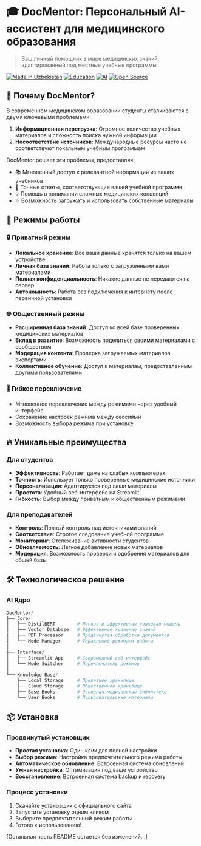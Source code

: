 # 🎓 DocMentor: Персональный AI-ассистент для медицинского образования

> Ваш личный помощник в мире медицинских знаний, адаптированный под местные учебные программы

[![Made in Uzbekistan](https://img.shields.io/badge/Made%20in-Uzbekistan-blue.svg)](https://it-park.uz/)
[![Education](https://img.shields.io/badge/Focus-Medical%20Education-green.svg)](https://tashpmi.uz/)
[![AI](https://img.shields.io/badge/Technology-Artificial%20Intelligence-purple.svg)](https://aica.uz/)
[![Open Source](https://img.shields.io/badge/Open-Source-orange.svg)](https://github.com/TemurTurayev/DocMentor)

## 🌟 Почему DocMentor?

В современном медицинском образовании студенты сталкиваются с двумя ключевыми проблемами:
1. **Информационная перегрузка**: Огромное количество учебных материалов и сложность поиска нужной информации
2. **Несоответствие источников**: Международные ресурсы часто не соответствуют локальным учебным программам

DocMentor решает эти проблемы, предоставляя:
- 📚 Мгновенный доступ к релевантной информации из ваших учебников
- 🎯 Точные ответы, соответствующие вашей учебной программе
- 💡 Помощь в понимании сложных медицинских концепций
- ✨ Возможность загружать и использовать собственные материалы

## 🔄 Режимы работы

### 🔒 Приватный режим
- **Локальное хранение**: Все ваши данные хранятся только на вашем устройстве
- **Личная база знаний**: Работа только с загруженными вами материалами
- **Полная конфиденциальность**: Никакие данные не передаются на сервер
- **Автономность**: Работа без подключения к интернету после первичной установки

### 🌐 Общественный режим
- **Расширенная база знаний**: Доступ ко всей базе проверенных медицинских материалов
- **Вклад в развитие**: Возможность поделиться своими материалами с сообществом
- **Модерация контента**: Проверка загружаемых материалов экспертами
- **Коллективное обучение**: Доступ к материалам, предоставленным другими пользователями

### 🎚️ Гибкое переключение
- Мгновенное переключение между режимами через удобный интерфейс
- Сохранение настроек режима между сессиями
- Возможность выбора режима при установке

## 🔥 Уникальные преимущества

### Для студентов
- **Эффективность**: Работает даже на слабых компьютерах
- **Точность**: Использует только проверенные медицинские источники
- **Персонализация**: Адаптируется под ваши материалы
- **Простота**: Удобный веб-интерфейс на Streamlit
- **Гибкость**: Выбор между приватным и общественным режимами

### Для преподавателей
- **Контроль**: Полный контроль над источниками знаний
- **Соответствие**: Строгое следование учебной программе
- **Мониторинг**: Отслеживание активности студентов
- **Обновляемость**: Легкое добавление новых материалов
- **Модерация**: Возможность проверки и одобрения материалов для общей базы

## 🛠️ Технологическое решение

### AI Ядро
```python
DocMentor/
├── Core/
│   ├── DistilBERT        # Легкая и эффективная языковая модель
│   ├── Vector Database   # Эффективное хранение знаний
│   ├── PDF Processor     # Продвинутая обработка документов
│   └── Mode Manager      # Управление режимами работы
│
├── Interface/
│   ├── Streamlit App     # Современный веб-интерфейс
│   └── Mode Switcher     # Переключатель режимов
│
└── Knowledge Base/
    ├── Local Storage     # Приватное хранилище
    ├── Cloud Storage     # Общественное хранилище
    ├── Base Books        # Основная медицинская библиотека
    └── User Books        # Пользовательские материалы
```

## 📦 Установка

### Продвинутый установщик
- **Простая установка**: Один клик для полной настройки
- **Выбор режима**: Настройка предпочтительного режима работы
- **Автоматическое обновление**: Встроенная система обновлений
- **Умная настройка**: Оптимизация под ваше устройство
- **Восстановление**: Встроенная система backup и recovery

### Процесс установки
1. Скачайте установщик с официального сайта
2. Запустите установку одним кликом
3. Выберите предпочтительный режим работы
4. Готово к использованию!

[Остальная часть README остается без изменений...]